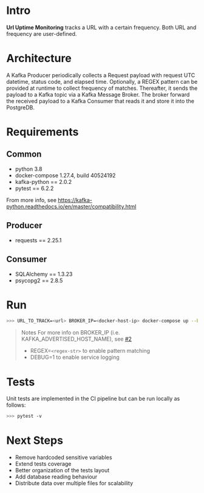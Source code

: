 # Intro
**Url Uptime Monitoring** tracks a URL with a certain frequency. Both URL and frequency are user-defined.

# Architecture
A Kafka Producer periodically collects a Request payload with request UTC datetime, status code, and elapsed time.
Optionally, a REGEX pattern can be provided at runtime to collect frequency of matches.
Thereafter, it sends the payload to a Kafka topic via a Kafka Message Broker.
The broker forward the received payload to a Kafka Consumer that reads it and store it into the PostgreDB.

# Requirements

## Common
* python 3.8
* docker-compose 1.27.4, build 40524192
* kafka-python == 2.0.2
* pytest == 6.2.2

From more info, see https://kafka-python.readthedocs.io/en/master/compatibility.html

## Producer
* requests == 2.25.1

## Consumer
* SQLAlchemy == 1.3.23
* psycopg2 == 2.8.5

# Run
```bash
>>> URL_TO_TRACK=<url> BROKER_IP=<docker-host-ip> docker-compose up --build
```
> Notes
> For more info on BROKER_IP (i.e. KAFKA_ADVERTISED_HOST_NAME), see [#2](https://github.com/wurstmeister/kafka-docker#pre-requisites)
> * REGEX=`<regex-str>` to enable pattern matching
> * DEBUG=1 to enable service logging

# Tests
Unit tests are implemented in the CI pipeline but can be run locally as follows:

```bash
>>> pytest -v
```

# Next Steps
* Remove hardcoded sensitive variables
* Extend tests coverage
* Better organization of the tests layout
* Add database reading behaviour
* Distribute data over multiple files for scalability

